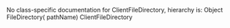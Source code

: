 No class-specific documentation for ClientFileDirectory, hierarchy is: 
Object
  FileDirectory( pathName)
    ClientFileDirectory
